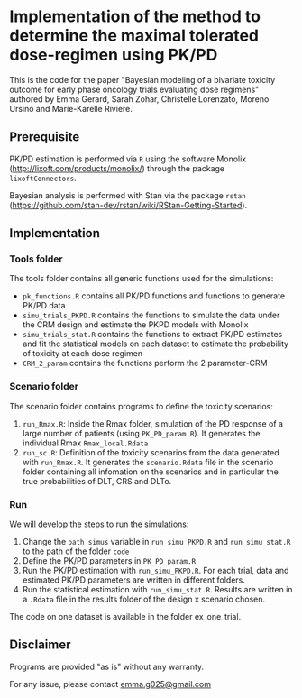 # Implementation of the method to determine the maximal tolerated dose-regimen using PK/PD

This is the code for the paper "Bayesian modeling of a bivariate toxicity outcome for early phase oncology trials evaluating dose regimens" authored by Emma Gerard, Sarah Zohar, Christelle Lorenzato, Moreno Ursino and Marie-Karelle Riviere. 

## Prerequisite

PK/PD estimation is performed via `R` using the software Monolix (http://lixoft.com/products/monolix/) through the package `lixoftConnectors`.

Bayesian analysis is performed with Stan via the package `rstan` (https://github.com/stan-dev/rstan/wiki/RStan-Getting-Started).


## Implementation

### Tools folder

The tools folder contains all generic functions used for the simulations:
  - `pk_functions.R` contains all PK/PD functions and functions to generate PK/PD data  
  - `simu_trials_PKPD.R` contains the functions to simulate the data under the CRM design and estimate the PKPD models with Monolix
  - `simu_trials_stat.R` contains the functions to extract PK/PD estimates and fit the statistical models on each dataset to estimate the probability of toxicity at each dose regimen
  - `CRM_2_param` contains the functions perform the 2 parameter-CRM
  
### Scenario folder

The scenario folder contains programs to define the toxicity scenarios:
  1. `run_Rmax.R`: Inside the Rmax folder, simulation of the PD response of a large number of patients (using `PK_PD_param.R`). It generates the individual Rmax `Rmax_local.Rdata`
  2. `run_sc.R`: Definition of the toxicity scenarios from the data generated with `run_Rmax.R`. It generates the `scenario.Rdata` file in the scenario folder containing all infomation on the scenarios and in particular the true probabilities of DLT, CRS and DLTo.
  
### Run

We will develop the steps to run the simulations:

  1. Change the `path_simus` variable in `run_simu_PKPD.R` and `run_simu_stat.R` to the path of the folder `code`
  2. Define the PK/PD parameters in `PK_PD_param.R`
  3. Run the PK/PD estimation with `run_simu_PKPD.R`. For each trial, data and estimated PK/PD parameters are written in different folders.
  4. Run the statistical estimation with `run_simu_stat.R`. Results are written in a `.Rdata` file in the results folder of the design x scenario chosen.

The code on one dataset is available in the folder ex_one_trial.
  
## Disclaimer

Programs are provided "as is" without any warranty.


For any issue, please contact emma.g025@gmail.com
